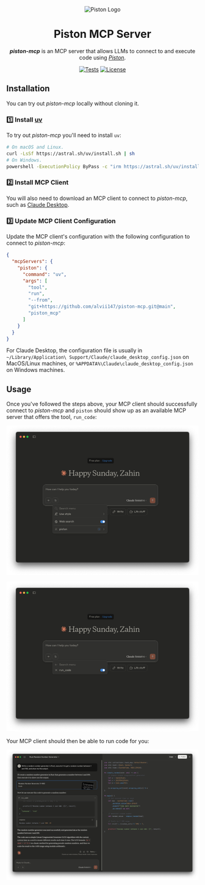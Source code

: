 <p align="center">
    <img alt="Piston Logo" src="https://github.com/engineer-man/piston/blob/master/var/docs/images/piston.svg" width=150 />
</p>

<h1 align="center">
    Piston MCP Server
</h1>

<p align="center">
    <strong><i>piston-mcp</i></strong> is an MCP server that allows LLMs to connect to and execute code using <a href="https://github.com/engineer-man/piston"><i>Piston</i></a>.
</p>

<div align="center">

[![Tests](https://img.shields.io/github/actions/workflow/status/alvii147/piston-mcp/github-ci.yml?branch=main&label=tests&logo=github)](https://github.com/alvii147/piston-mcp/actions) [![License](https://img.shields.io/github/license/alvii147/piston-mcp)](https://github.com/alvii147/piston-mcp/blob/main/LICENSE)

</div>

## Installation

You can try out *piston-mcp* locally without cloning it.

### :one: Install [uv](https://github.com/astral-sh/uv)

To try out *piston-mcp* you'll need to install `uv`:

```bash
# On macOS and Linux.
curl -LsSf https://astral.sh/uv/install.sh | sh
# On Windows.
powershell -ExecutionPolicy ByPass -c "irm https://astral.sh/uv/install.ps1 | iex"
```

### :two: Install MCP Client

You will also need to download an MCP client to connect to *piston-mcp*, such as [Claude Desktop](https://claude.ai/download).

### :three: Update MCP Client Configuration

Update the MCP client's configuration with the following configuration to connect to *piston-mcp*:

```json
{
  "mcpServers": {
    "piston": {
      "command": "uv",
      "args": [
        "tool",
        "run",
        "--from",
        "git+https://github.com/alvii147/piston-mcp.git@main",
        "piston_mcp"
      ]
    }
  }
}
```

For Claude Desktop, the configuration file is usually in `~/Library/Application\ Support/Claude/claude_desktop_config.json` on MacOS/Linux machines, or `%APPDATA%\Claude\claude_desktop_config.json` on Windows machines.

## Usage

Once you've followed the steps above, your MCP client should successfully connect to *piston-mcp* and `piston` should show up as an available MCP server that offers the tool, `run_code`:

![Claude MCP Servers](docs/img/ClaudeMCPServers.png)

![Claude Run Code](docs/img/ClaudeRunCode.png)

Your MCP client should then be able to run code for you:

![Claude Demo](docs/img/ClaudeDemo.png)
